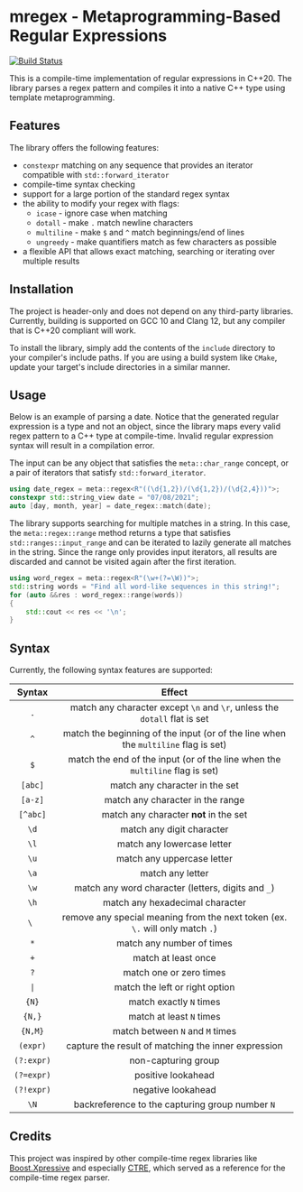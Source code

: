 # mregex - Metaprogramming-Based Regular Expressions
[![Build Status](https://app.travis-ci.com/iulian-rusu/mregex.svg?token=yYkpQVp4y1XUXWqsFXsK&branch=master)](https://app.travis-ci.com/iulian-rusu/mregex)

This is a compile-time implementation of regular expressions in C++20.
The library parses a regex pattern and compiles it into a native C++
type using template metaprogramming.

## Features
The library offers the following features:
* `constexpr` matching on any sequence that provides 
an iterator compatible with `std::forward_iterator`
* compile-time syntax checking
* support for a large portion of the standard regex syntax
* the ability to modify your regex with flags:
  * `icase` - ignore case when matching
  * `dotall` - make `.` match newline characters
  * `multiline` - make `$` and `^` match beginnings/end of lines
  * `ungreedy` - make quantifiers match as few characters as possible
* a flexible API that allows exact matching, searching or iterating over multiple results
    
## Installation

The project is header-only and does not depend on any third-party libraries. 
Currently, building is supported on GCC 10 and Clang 12, but any compiler that is C++20 compliant 
will work.

To install the library, simply add the contents of the `include` directory 
to your compiler's include paths. If you are using a build system like `CMake`, update your 
target's include directories in a similar manner.

## Usage
Below is an example of parsing a date.
Notice that the generated regular expression is a type and not an object, since the library maps every
valid regex pattern to a C++ type at compile-time. Invalid regular expression syntax will result
in a compilation error.

The input can be any object that satisfies the `meta::char_range` concept, or a pair of iterators that
satisfy `std::forward_iterator`.
```cpp
using date_regex = meta::regex<R"((\d{1,2})/(\d{1,2})/(\d{2,4}))">;
constexpr std::string_view date = "07/08/2021";
auto [day, month, year] = date_regex::match(date);
```

The library supports searching for multiple matches in a string. In this case,
the `meta::regex::range` method returns a type that satisfies `std::ranges::input_range`
and can be iterated to lazily generate all matches in the string. Since the range only provides 
input iterators, all results are discarded and cannot be visited again after the first
iteration.
```cpp
using word_regex = meta::regex<R"(\w+(?=\W))">;
std::string words = "Find all word-like sequences in this string!";
for (auto &&res : word_regex::range(words))
{
    std::cout << res << '\n';
}
```

## Syntax
Currently, the following syntax features are supported:

|     **Syntax**      |                                     **Effect**                                     |
|:-------------------:|:----------------------------------------------------------------------------------:|
|         `.`         |     match any character except `\n` and `\r`, unless the `dotall` flat is set      |
|         `^`         | match the beginning of the input (or of the line when the `multiline` flag is set) |
|         `$`         |    match the end of the input (or of the line when the `multiline` flag is set)    |
|       `[abc]`       |                           match any character in the set                           |
|       `[a-z]`       |                          match any character in the range                          |
|      `[^abc]`       |                       match any character **not** in the set                       |
|        `\d`         |                             match any digit character                              |
|        `\l`         |                             match any lowercase letter                             |
|        `\u`         |                             match any uppercase letter                             |
|        `\a`         |                                  match any letter                                  |
|        `\w`         |                 match any word character (letters, digits and `_`)                 |
|        `\h`         |                          match any hexadecimal character                           |
|        `\ `         |   remove any special meaning from the next token (ex. `\.` will only match `.`)    |
|         `*`         |                             match any number of times                              |
|         `+`         |                                match at least once                                 |
|         `?`         |                              match one or zero times                               |
| <code>&#124;</code> |                           match the left or right option                           |
|        `{N}`        |                              match exactly `N` times                               |
|       `{N,}`        |                              match at least `N` times                              |
|       `{N,M}`       |                          match between `N` and `M` times                           |
|      `(expr)`       |                capture the result of matching the inner expression                 |
|     `(?:expr)`      |                                non-capturing group                                 |
|     `(?=expr)`      |                                 positive lookahead                                 |
|     `(?!expr)`      |                                 negative lookahead                                 |
|        `\N`         |                  backreference to the capturing group number `N`                   |

## Credits
This project was inspired by other compile-time regex libraries
like [Boost.Xpressive](https://www.boost.org/doc/libs/1_65_1/doc/html/xpressive.html)
and especially [CTRE](https://github.com/hanickadot/compile-time-regular-expressions), 
which served as a reference for the compile-time regex parser.
